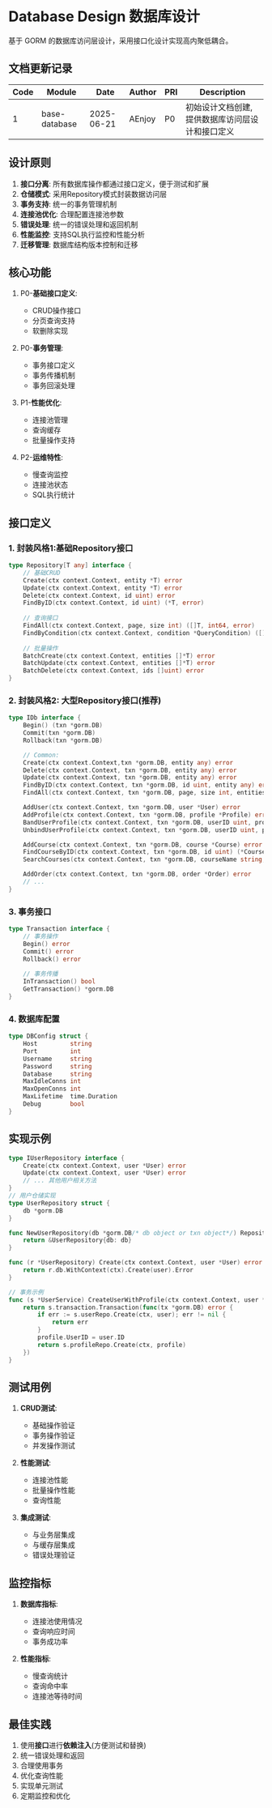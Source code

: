 # Database Design 数据库设计

基于 GORM 的数据库访问层设计，采用接口化设计实现高内聚低耦合。

## 文档更新记录

| Code | Module        | Date       | Author | PRI | Description                                |
|------|---------------|------------|--------|-----|--------------------------------------------|
| 1    | base-database | 2025-06-21 | AEnjoy | P0  | 初始设计文档创建,提供数据库访问层设计和接口定义 |

## 设计原则

1. **接口分离**: 所有数据库操作都通过接口定义，便于测试和扩展
2. **仓储模式**: 采用Repository模式封装数据访问层
3. **事务支持**: 统一的事务管理机制
4. **连接池优化**: 合理配置连接池参数
5. **错误处理**: 统一的错误处理和返回机制
6. **性能监控**: 支持SQL执行监控和性能分析
7. **迁移管理**: 数据库结构版本控制和迁移

## 核心功能

1. P0-**基础接口定义**:
   - CRUD操作接口
   - 分页查询支持
   - 软删除实现
   
2. P0-**事务管理**:
   - 事务接口定义
   - 事务传播机制
   - 事务回滚处理

3. P1-**性能优化**:
   - 连接池管理
   - 查询缓存
   - 批量操作支持
   
4. P2-**运维特性**:
   - 慢查询监控
   - 连接池状态
   - SQL执行统计

## 接口定义

### 1. 封装风格1:基础Repository接口

```go
type Repository[T any] interface {
    // 基础CRUD
    Create(ctx context.Context, entity *T) error
    Update(ctx context.Context, entity *T) error
    Delete(ctx context.Context, id uint) error
    FindByID(ctx context.Context, id uint) (*T, error)
    
    // 查询接口
    FindAll(ctx context.Context, page, size int) ([]T, int64, error)
    FindByCondition(ctx context.Context, condition *QueryCondition) ([]T, error)
    
    // 批量操作
    BatchCreate(ctx context.Context, entities []*T) error
    BatchUpdate(ctx context.Context, entities []*T) error
    BatchDelete(ctx context.Context, ids []uint) error
}
```

### 2. 封装风格2: 大型Repository接口(推荐)

```go
type IDb interface {
    Begin() (txn *gorm.DB)
    Commit(txn *gorm.DB)
    Rollback(txn *gorm.DB)

    // Common:
    Create(ctx context.Context,txn *gorm.DB, entity any) error
	Delete(ctx context.Context, txn *gorm.DB, entity any) error
	Update(ctx context.Context, txn *gorm.DB, entity any) error
    FindByID(ctx context.Context, txn *gorm.DB, id uint, entity any) error
    FindAll(ctx context.Context, txn *gorm.DB, page, size int, entities any) (int64, error)

    AddUser(ctx context.Context, txn *gorm.DB, user *User) error
	AddProfile(ctx context.Context, txn *gorm.DB, profile *Profile) error
	BandUserProfile(ctx context.Context, txn *gorm.DB, userID uint, profileID uint) error
    UnbindUserProfile(ctx context.Context, txn *gorm.DB, userID uint, profileID uint) error

    AddCourse(ctx context.Context, txn *gorm.DB, course *Course) error
	FindCourseByID(ctx context.Context, txn *gorm.DB, id uint) (*Course, error)
	SearchCourses(ctx context.Context, txn *gorm.DB, courseName string, page, size int) ([]Course, int64, error)

    AddOrder(ctx context.Context, txn *gorm.DB, order *Order) error
	// ...
}	
```

### 3. 事务接口

```go
type Transaction interface {
    // 事务操作
    Begin() error
    Commit() error
    Rollback() error
    
    // 事务传播
    InTransaction() bool
    GetTransaction() *gorm.DB
}
```

### 4. 数据库配置

```go
type DBConfig struct {
    Host         string
    Port         int
    Username     string
    Password     string
    Database     string
    MaxIdleConns int
    MaxOpenConns int
    MaxLifetime  time.Duration
    Debug        bool
}
```

## 实现示例

```go
type IUserRepository interface {
    Create(ctx context.Context, user *User) error
	Update(ctx context.Context, user *User) error
	// ... 其他用户相关方法
}
// 用户仓储实现
type UserRepository struct {
    db *gorm.DB
}

func NewUserRepository(db *gorm.DB/* db object or txn object*/) Repository[User] {
    return &UserRepository{db: db}
}

func (r *UserRepository) Create(ctx context.Context, user *User) error {
    return r.db.WithContext(ctx).Create(user).Error
}

// 事务示例
func (s *UserService) CreateUserWithProfile(ctx context.Context, user *User, profile *Profile) error {
    return s.transaction.Transaction(func(tx *gorm.DB) error {
        if err := s.userRepo.Create(ctx, user); err != nil {
            return err
        }
        profile.UserID = user.ID
        return s.profileRepo.Create(ctx, profile)
    })
}
```

## 测试用例

1. **CRUD测试**:
   - 基础操作验证
   - 事务操作验证
   - 并发操作测试

2. **性能测试**:
   - 连接池性能
   - 批量操作性能
   - 查询性能

3. **集成测试**:
   - 与业务层集成
   - 与缓存层集成
   - 错误处理验证

## 监控指标

1. **数据库指标**:
   - 连接池使用情况
   - 查询响应时间
   - 事务成功率

2. **性能指标**:
   - 慢查询统计
   - 查询命中率
   - 连接池等待时间

## 最佳实践

1. 使用**接口**进行**依赖注入**(方便测试和替换)
2. 统一错误处理和返回
3. 合理使用事务
4. 优化查询性能
5. 实现单元测试
6. 定期监控和优化
